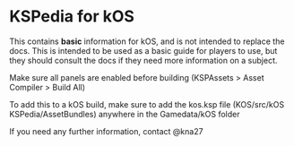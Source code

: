 # KSPedia for kOS
This contains **basic** information for kOS, and is not intended to replace the docs. This is intended to be used as a basic guide for players to use, but they should consult the docs if they need more information on a subject.

Make sure all panels are enabled before building (KSPAssets > Asset Compiler > Build All)

To add this to a kOS build, make sure to add the kos.ksp file (KOS/src/kOS KSPedia/AssetBundles) anywhere in the Gamedata/kOS folder

If you need any further information, contact @kna27
